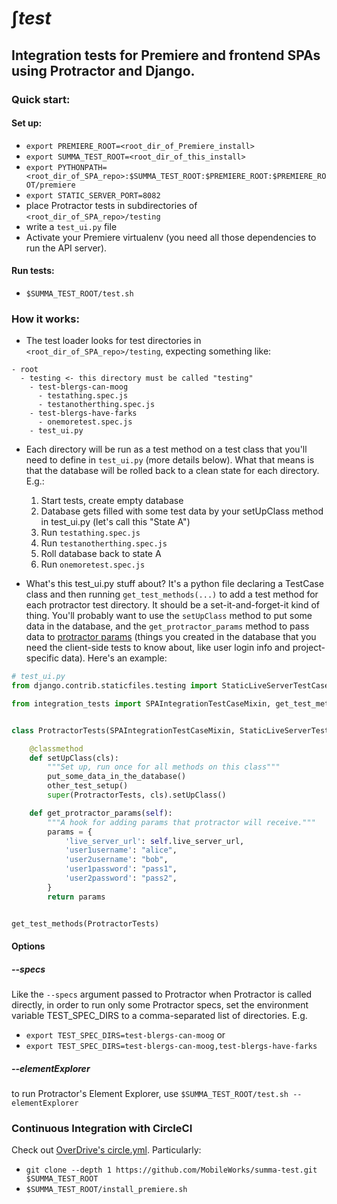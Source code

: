 # ∫_test_

## Integration tests for Premiere and frontend SPAs using Protractor and Django.

### Quick start:

#### Set up:
- `export PREMIERE_ROOT=<root_dir_of_Premiere_install>`
- `export SUMMA_TEST_ROOT=<root_dir_of_this_install>`
- `export PYTHONPATH=<root_dir_of_SPA_repo>:$SUMMA_TEST_ROOT:$PREMIERE_ROOT:$PREMIERE_ROOT/premiere`
- `export STATIC_SERVER_PORT=8082`
- place Protractor tests in subdirectories of `<root_dir_of_SPA_repo>/testing`
- write a `test_ui.py` file 
- Activate your Premiere virtualenv (you need all those dependencies to run the API server).

#### Run tests:
- `$SUMMA_TEST_ROOT/test.sh`

### How it works:
- The test loader looks for test directories in `<root_dir_of_SPA_repo>/testing`, expecting something like:
```
- root
  - testing <- this directory must be called "testing"
    - test-blergs-can-moog
      - testathing.spec.js
      - testanotherthing.spec.js
    - test-blergs-have-farks
      - onemoretest.spec.js
    - test_ui.py
```
- Each directory will be run as a test method on a test class that you'll need to define in `test_ui.py` (more details below).  What that means is that the database will be rolled back to a clean state for each directory.  E.g.: 
  1. Start tests, create empty database
  2. Database gets filled with some test data by your setUpClass method in test_ui.py (let's call this "State A")
  3. Run `testathing.spec.js`
  4. Run `testanotherthing.spec.js`
  5. Roll database back to state A
  6. Run `onemoretest.spec.js`

- What's this test_ui.py stuff about?  It's a python file declaring a TestCase class and then running `get_test_methods(...)` to add a test method for each protractor test directory.  It should be a set-it-and-forget-it kind of thing.  You'll probably want to use the `setUpClass` method to put some data in the database, and the `get_protractor_params` method to pass data to [protractor params](https://github.com/angular/protractor/blob/master/docs/referenceConf.js#L233-L243) (things you created in the database that you need the client-side tests to know about, like user login info and project-specific data).  Here's an example:
```python
# test_ui.py
from django.contrib.staticfiles.testing import StaticLiveServerTestCase

from integration_tests import SPAIntegrationTestCaseMixin, get_test_methods


class ProtractorTests(SPAIntegrationTestCaseMixin, StaticLiveServerTestCase):

    @classmethod
    def setUpClass(cls):
        """Set up, run once for all methods on this class"""
        put_some_data_in_the_database()
        other_test_setup()
        super(ProtractorTests, cls).setUpClass()

    def get_protractor_params(self):
        """A hook for adding params that protractor will receive."""
        params = {
            'live_server_url': self.live_server_url,
            'user1username': "alice",
            'user2username': "bob",
            'user1password': "pass1",
            'user2password': "pass2",
        }
        return params


get_test_methods(ProtractorTests)

```

#### Options


##### --specs
Like the `--specs` argument passed to Protractor when Protractor is called directly, in order to run only some Protractor specs, set the environment variable TEST_SPEC_DIRS to a comma-separated list of directories.  E.g. 
  - `export TEST_SPEC_DIRS=test-blergs-can-moog` or
  - `export TEST_SPEC_DIRS=test-blergs-can-moog,test-blergs-have-farks`

##### --elementExplorer
to run Protractor's Element Explorer, use `$SUMMA_TEST_ROOT/test.sh --elementExplorer`

### Continuous Integration with CircleCI

Check out [OverDrive's circle.yml](https://github.com/MobileWorks/overdrive/blob/master/circle.yml).  Particularly:
- `git clone --depth 1 https://github.com/MobileWorks/summa-test.git $SUMMA_TEST_ROOT`
- `$SUMMA_TEST_ROOT/install_premiere.sh`
